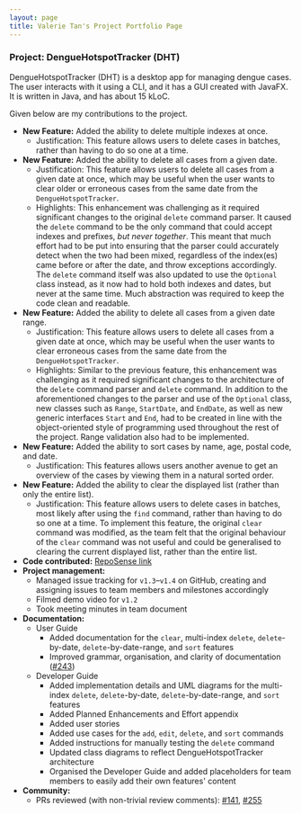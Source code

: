 ```yaml
---
layout: page
title: Valerie Tan's Project Portfolio Page
---
```


### Project: DengueHotspotTracker (DHT)

DengueHotspotTracker (DHT) is a desktop app for managing dengue cases.
The user interacts with it using a CLI, and it has a GUI created with JavaFX.
It is written in Java, and has about 15 kLoC.

Given below are my contributions to the project.

* **New Feature:** Added the ability to delete multiple indexes at once.
  * Justification: This feature allows users to delete cases in batches, rather than having to do so one at a time.
* **New Feature:** Added the ability to delete all cases from a given date.
  * Justification: This feature allows users to delete all cases from a given date at once, which may be useful
    when the user wants to clear older or erroneous cases from the same date from the `DengueHotspotTracker`.
  * Highlights: This enhancement was challenging as it required significant changes to the original `delete` command parser.
    It caused the `delete` command to be the only command that could accept indexes and prefixes, _but never together_.
    This meant that much effort had to be put into ensuring that the parser could accurately detect when the two had been mixed,
    regardless of the index(es) came before or after the date, and throw exceptions accordingly.
    The `delete` command itself was also updated to use the `Optional` class instead, as it now had to hold both indexes and dates,
    but never at the same time. Much abstraction was required to keep the code clean and readable.
* **New Feature:** Added the ability to delete all cases from a given date range.
  * Justification: This feature allows users to delete all cases from a given date at once, which may be useful
    when the user wants to clear erroneous cases from the same date from the `DengueHotspotTracker`.
  * Highlights: Similar to the previous feature, this enhancement was challenging as it required significant changes
    to the architecture of the `delete` command parser and `delete` command. In addition to the aforementioned changes
    to the parser and use of the `Optional` class, new classes such as `Range`, `StartDate`, and `EndDate`, as well as
    new generic interfaces `Start` and `End`, had to be created in line with the object-oriented style of programming
    used throughout the rest of the project. Range validation also had to be implemented.
* **New Feature:** Added the ability to sort cases by name, age, postal code, and date.
  * Justification: This features allows users another avenue to get an overview of the cases by viewing them in a natural sorted order.
* **New Feature:** Added the ability to clear the displayed list (rather than only the entire list).
  * Justification: This feature allows users to delete cases in batches, most likely after using the `find` command,
    rather than having to do so one at a time. To implement this feature, the original `clear` command was modified,
    as the team felt that the original behaviour of the `clear` command was not useful and could be generalised to
    clearing the current displayed list, rather than the entire list.
* **Code contributed:** [RepoSense link](https://nus-cs2103-ay2223s2.github.io/tp-dashboard/?search=valerietanhx)
* **Project management:**
  * Managed issue tracking for `v1.3`–`v1.4` on GitHub, creating and assigning issues to team members and milestones accordingly
  * Filmed demo video for `v1.2`
  * Took meeting minutes in team document
* **Documentation:**
  * User Guide
    * Added documentation for the `clear`, multi-index `delete`, `delete`-by-date, `delete`-by-date-range, and `sort` features
    * Improved grammar, organisation, and clarity of documentation ([#243](https://github.com/AY2223S2-CS2103-W17-2/tp/pull/243))
  * Developer Guide
    * Added implementation details and UML diagrams for the multi-index `delete`, `delete`-by-date, `delete`-by-date-range, and `sort` features
    * Added Planned Enhancements and Effort appendix
    * Added user stories
    * Added use cases for the `add`, `edit`, `delete`, and `sort` commands
    * Added instructions for manually testing the `delete` command
    * Updated class diagrams to reflect DengueHotspotTracker architecture
    * Organised the Developer Guide and added placeholders for team members to easily add their own features' content
* **Community:**
  * PRs reviewed (with non-trivial review comments): [#141](https://github.com/AY2223S2-CS2103-W17-2/tp/pull/141), [#255](https://github.com/AY2223S2-CS2103-W17-2/tp/pull/255)
